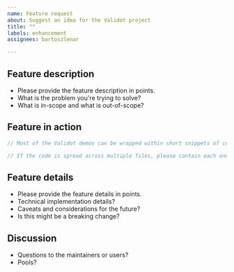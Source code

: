 ```yaml
---
name: Feature request
about: Suggest an idea for the Validot project
title: ""
labels: enhancement
assignees: bartoszlenar

---
```


<!--
This is only a template.
Please replace the placeholders (like point lists or code snippets) with your own content.
 -->

## Feature description

* Please provide the feature description in points.
* What is the problem you're trying to solve?
* What is in-scope and what is out-of-scope?

## Feature in action

``` csharp
// Most of the Validot demos can be wrapped within short snippets of code
```

``` csharp
// If the code is spread across multiple files, please contain each one in a separate block
```

## Feature details

* Please provide the feature details in points.
* Technical implementation details?
* Caveats and considerations for the future?
* Is this might be a breaking change?

## Discussion

* Questions to the maintainers or users?
* Pools?